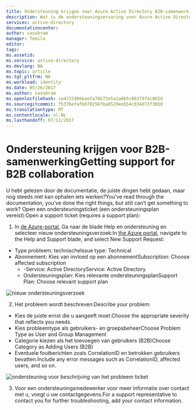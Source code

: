 ```yaml
---
title: Ondersteuning krijgen voor Azure Active Directory B2B-samenwerking | Microsoft Docs
description: Wat is de ondersteuningservaring voor Azure Active Directory B2B-samenwerking?
services: active-directory
documentationcenter: 
author: sasubram
manager: femila
editor: 
tags: 
ms.assetid: 
ms.service: active-directory
ms.devlang: NA
ms.topic: article
ms.tgt_pltfrm: NA
ms.workload: identity
ms.date: 05/26/2017
ms.author: sasubram
ms.openlocfilehash: ce4731966baefa76b72e5a1a065c06379fac065d
ms.sourcegitcommit: f537befafb079256fba0529ee554c034d73f36b0
ms.translationtype: MT
ms.contentlocale: nl-NL
ms.lasthandoff: 07/11/2017
---
```

# <a name="getting-support-for-b2b-collaboration"></a><span data-ttu-id="9f345-103">Ondersteuning krijgen voor B2B-samenwerking</span><span class="sxs-lookup"><span data-stu-id="9f345-103">Getting support for B2B collaboration</span></span>

<span data-ttu-id="9f345-104">U hebt gelezen door de documentatie, de juiste dingen hebt gedaan, maar nog steeds niet kan ophalen iets werken?</span><span class="sxs-lookup"><span data-stu-id="9f345-104">You’ve read through the documentation, you’ve done the right things, but still can’t get something to work?</span></span> <span data-ttu-id="9f345-105">Open een ondersteuningsticket (een ondersteuningsplan vereist):</span><span class="sxs-lookup"><span data-stu-id="9f345-105">Open a support ticket (requires a support plan):</span></span>

1. <span data-ttu-id="9f345-106">In [de Azure-portal](https://portal.azure.com), Ga naar de blade Help en ondersteuning en selecteer nieuw ondersteuningsverzoek:</span><span class="sxs-lookup"><span data-stu-id="9f345-106">In [the Azure portal](https://portal.azure.com), navigate to the Help and Support blade, and select New Support Request:</span></span>
  - <span data-ttu-id="9f345-107">Type probleem: technische</span><span class="sxs-lookup"><span data-stu-id="9f345-107">Issue type: Technical</span></span>
  - <span data-ttu-id="9f345-108">Abonnement: Kies van invloed op een abonnement</span><span class="sxs-lookup"><span data-stu-id="9f345-108">Subscription: Choose affected subscription</span></span>
    - <span data-ttu-id="9f345-109">-Service: Active Directory</span><span class="sxs-lookup"><span data-stu-id="9f345-109">Service: Active Directory</span></span>
    - <span data-ttu-id="9f345-110">Ondersteuningsplan: Kies relevante ondersteuningsplan</span><span class="sxs-lookup"><span data-stu-id="9f345-110">Support Plan: Choose relevant support plan</span></span>

  ![nieuw ondersteuningsverzoek](media/active-directory-b2b-support/new-support-request.png)

2. <span data-ttu-id="9f345-112">Het probleem wordt beschreven:</span><span class="sxs-lookup"><span data-stu-id="9f345-112">Describe your problem:</span></span>
  - <span data-ttu-id="9f345-113">Kies de juiste ernst die u aangeeft moet.</span><span class="sxs-lookup"><span data-stu-id="9f345-113">Choose the appropriate severity that reflects you needs.</span></span>
  - <span data-ttu-id="9f345-114">Kies probleemtype als gebruikers- en groepsbeheer</span><span class="sxs-lookup"><span data-stu-id="9f345-114">Choose Problem Type as User and Group Management</span></span>
  - <span data-ttu-id="9f345-115">Categorie kiezen als het toevoegen van gebruikers (B2B)</span><span class="sxs-lookup"><span data-stu-id="9f345-115">Choose Category as Adding Users (B2B)</span></span>
  - <span data-ttu-id="9f345-116">Eventuele foutberichten zoals CorrelationID en betrokken gebruikers bevatten.</span><span class="sxs-lookup"><span data-stu-id="9f345-116">Include any error messages such as CorrelationID, affected users, and so on.</span></span>

  ![ondersteuning voor beschrijving van het probleem ticket](media/active-directory-b2b-support/problem-description.png)

3. <span data-ttu-id="9f345-118">Voor een ondersteuningsmedewerker voor meer informatie over contact met u, voegt u uw contactgegevens.</span><span class="sxs-lookup"><span data-stu-id="9f345-118">For a support representative to contact you for further troubleshooting, add your contact information.</span></span>
